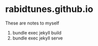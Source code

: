 # rabidtunes.github.io

These are notes to myself
1. bundle exec jekyll build
2. bundle exec jekyll serve

